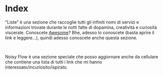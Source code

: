 # Index

"Liste" è una sezione che raccoglie tutti gli infiniti nomi di servizi e informazioni trovate durante le notti fatte di dopamina, creatività e curiosità viscerale.
Conoscete [Awesome](../manifesti.md#awesome)?
Bhe, adesso lo conoscete (basta aprire il link e leggere...), quindi adesso conoscete anche questa sezione.

<br>

Noisy Flow è una sezione speciale che posso aggiornare anche da cellulare che contiene una lista di tutti i link che mi hanno interessato/incuriosito/ispirato.

